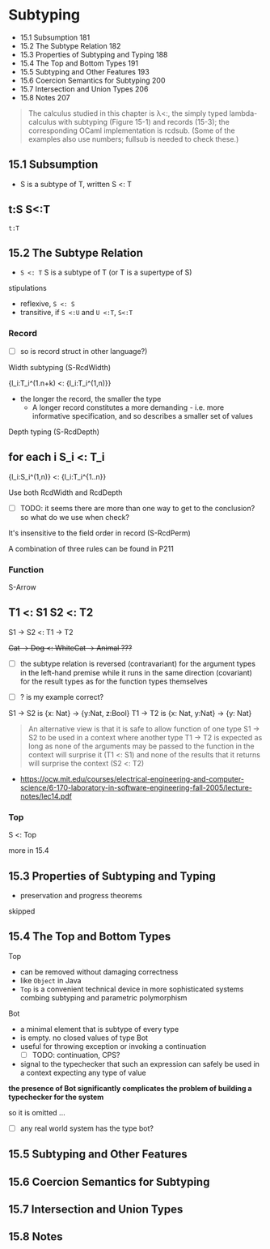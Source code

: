 # Subtyping

- 15.1 Subsumption 181
- 15.2 The Subtype Relation 182
- 15.3 Properties of Subtyping and Typing 188
- 15.4 The Top and Bottom Types 191
- 15.5 Subtyping and Other Features 193
- 15.6 Coercion Semantics for Subtyping 200
- 15.7 Intersection and Union Types 206
- 15.8 Notes 207


> The calculus studied in this chapter is λ<:, the simply typed lambda-calculus with subtyping
(Figure 15-1) and records (15-3); the corresponding OCaml implementation is rcdsub. (Some
of the examples also use numbers; fullsub is needed to check these.)

## 15.1 Subsumption

- S is a subtype of T, written S <: T

t:S  S<:T
----------
    t:T

## 15.2 The Subtype Relation

- `S <: T` S is a subtype of T (or T is a supertype of S)

stipulations

- reflexive, `S <: S`
- transitive, if `S <:U` and `U <:T`, `S<:T`

### Record

- [ ] so is record struct in other language?)

Width subtyping  (S-RcdWidth)

{l_i:T_i^(1.n+k) <: {l_i:T_i^(1,n)}}

- the longer the record, the smaller the type
  - A longer record constitutes a more demanding - i.e. more informative specification, and so describes a smaller set of values

Depth typing (S-RcdDepth)

for each i S_i <: T_i
-----------------------------------
{l_i:S_i^(1,n)} <: {l_i:T_i^{1..n}}

Use both RcdWidth and RcdDepth

- [ ] TODO: it seems there are more than one way to get to the conclusion? so what do we use when check?

It's insensitive to the field order in record (S-RcdPerm)

A combination of three rules can be found in P211

### Function

S-Arrow

T1 <: S1   S2 <: T2
-------------------
S1 -> S2 <: T1 -> T2

~~Cat -> Dog <: WhiteCat -> Animal ???~~

- [ ] the subtype relation is reversed (contravariant) for the argument types in the left-hand premise while it runs in the same direction (covariant) for the result types as for the function types themselves

- [ ] ? is my example correct?

S1 -> S2 is {x: Nat} -> {y:Nat, z:Bool}
T1 -> T2 is {x: Nat, y:Nat} -> {y: Nat}

> An alternative view is that it is safe to allow function of one type S1 -> S2
to be used in a context where another type T1 -> T2 is expected as long as none of the arguments may be passed
to the function in the context will surprise it (T1 <: S1) and none of the results that it returns will surprise the context (S2 <: T2)

- https://ocw.mit.edu/courses/electrical-engineering-and-computer-science/6-170-laboratory-in-software-engineering-fall-2005/lecture-notes/lec14.pdf

### Top

S <: Top

more in 15.4

## 15.3 Properties of Subtyping and Typing

- preservation and progress theorems

skipped

## 15.4 The Top and Bottom Types

Top

- can be removed without damaging correctness
- like `Object` in Java
- `Top` is a convenient technical device in more sophisticated systems combing subtyping and parametric polymorphism

Bot

- a minimal element that is subtype of every type
- is empty. no closed values of type Bot
- useful for throwing exception or invoking a continuation
  - [ ] TODO: continuation, CPS?
- signal to the typechecker that such an expression can safely be used in a context expecting any type of value

**the presence of Bot significantly complicates the problem of building a typechecker for the system**

so it is omitted ...

- [ ] any real world system has the type bot?

## 15.5 Subtyping and Other Features

## 15.6 Coercion Semantics for Subtyping

## 15.7 Intersection and Union Types

## 15.8 Notes
